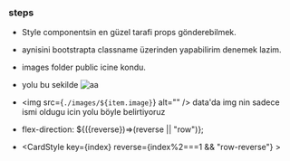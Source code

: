 ### steps

- Style componentsin en güzel tarafi props gönderebilmek.
- aynisini bootstrapta classname üzerinden yapabilirim denemek lazim.

- images folder public icine kondu. 
- yolu bu sekilde <img src="./images/logo.png" alt="aa"/>
- <img src={`./images/${item.image}`} alt="" />  data'da img nin sadece ismi oldugu icin yolu böyle belirtiyoruz

- flex-direction: ${({reverse})=>(reverse || "row")};
- <CardStyle key={index} reverse={index%2===1 && "row-reverse"} >

